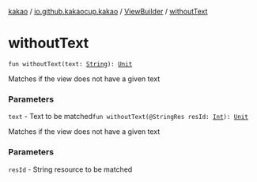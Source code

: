[kakao](../../index.md) / [io.github.kakaocup.kakao](../index.md) / [ViewBuilder](index.md) / [withoutText](./without-text.md)

# withoutText

`fun withoutText(text: `[`String`](https://kotlinlang.org/api/latest/jvm/stdlib/kotlin/-string/index.html)`): `[`Unit`](https://kotlinlang.org/api/latest/jvm/stdlib/kotlin/-unit/index.html)

Matches if the view does not have a given text

### Parameters

`text` - Text to be matched`fun withoutText(@StringRes resId: `[`Int`](https://kotlinlang.org/api/latest/jvm/stdlib/kotlin/-int/index.html)`): `[`Unit`](https://kotlinlang.org/api/latest/jvm/stdlib/kotlin/-unit/index.html)

Matches if the view does not have a given text

### Parameters

`resId` - String resource to be matched